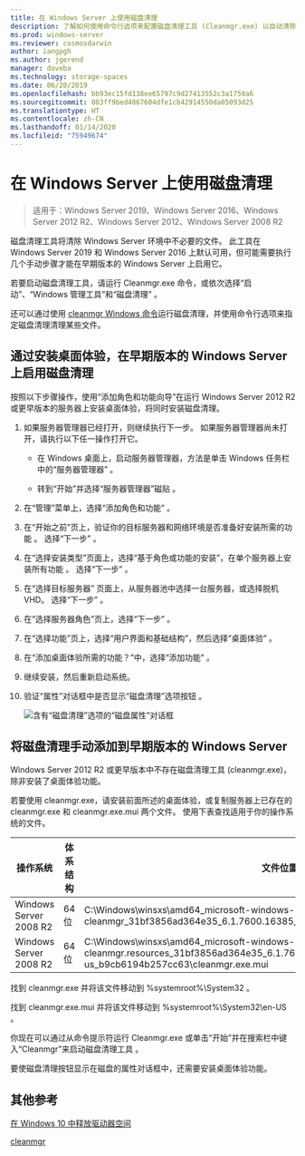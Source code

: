 ```yaml
---
title: 在 Windows Server 上使用磁盘清理
description: 了解如何使用命令行选项来配置磁盘清理工具 (Cleanmgr.exe) 以自动清除某些文件。
ms.prod: windows-server
ms.reviewer: cosmosdarwin
author: iangpgh
ms.author: jgerend
manager: daveba
ms.technology: storage-spaces
ms.date: 06/20/2019
ms.openlocfilehash: bb93ec15fd138ee65797c9d27413552c3a1759a6
ms.sourcegitcommit: 083ff9bed4867604dfe1cb42914550da05093d25
ms.translationtype: HT
ms.contentlocale: zh-CN
ms.lasthandoff: 01/14/2020
ms.locfileid: "75949674"
---
```

# <a name="using-disk-cleanup-on-windows-server"></a>在 Windows Server 上使用磁盘清理

> 适用于：Windows Server 2019、Windows Server 2016、Windows Server 2012 R2、Windows Server 2012、Windows Server 2008 R2

磁盘清理工具将清除 Windows Server 环境中不必要的文件。 此工具在 Windows Server 2019 和 Windows Server 2016 上默认可用，但可能需要执行几个手动步骤才能在早期版本的 Windows Server 上启用它。

若要启动磁盘清理工具，请运行 Cleanmgr.exe 命令，或依次选择“启动”、“Windows 管理工具”和“磁盘清理”    。

还可以通过使用 [cleanmgr Windows 命令](../../administration/windows-commands/cleanmgr.md)运行磁盘清理，并使用命令行选项来指定磁盘清理清理某些文件。

## <a name="enable-disk-cleanup-on-an-earlier-version-of-windows-server-by-installing-the-desktop-experience"></a>通过安装桌面体验，在早期版本的 Windows Server 上启用磁盘清理

按照以下步骤操作，使用“添加角色和功能向导”在运行 Windows Server 2012 R2 或更早版本的服务器上安装桌面体验，将同时安装磁盘清理。

1. 如果服务器管理器已经打开，则继续执行下一步。 如果服务器管理器尚未打开，请执行以下任一操作打开它。

   - 在 Windows 桌面上，启动服务器管理器，方法是单击 Windows 任务栏中的“服务器管理器”  。

   - 转到“开始”并选择“服务器管理器”磁贴  。

1. 在“管理”菜单上，选择“添加角色和功能”   。

1. 在“开始之前”页上，验证你的目标服务器和网络环境是否准备好安装所需的功能  。 选择“下一步”  。

1. 在“选择安装类型”页面上，选择“基于角色或功能的安装”，在单个服务器上安装所有功能   。 选择“下一步”  。

1. 在“选择目标服务器”  页面上，从服务器池中选择一台服务器，或选择脱机 VHD。 选择“下一步”  。

1. 在“选择服务器角色”页上，选择“下一步”   。

1. 在“选择功能”页上，选择“用户界面和基础结构”，然后选择“桌面体验”    。

1. 在“添加桌面体验所需的功能？”中，选择“添加功能”   。

1. 继续安装，然后重新启动系统。

1. 验证“属性”对话框中是否显示“磁盘清理”选项按钮  。

   ![含有“磁盘清理”选项的“磁盘属性”对话框](media/diskpropswcleanup.png)

## <a name="manually-add-disk-cleanup-to-an-earlier-version-of-windows-server"></a>将磁盘清理手动添加到早期版本的 Windows Server

Windows Server 2012 R2 或更早版本中不存在磁盘清理工具 (cleanmgr.exe)，除非安装了桌面体验功能。

若要使用 cleanmgr.exe，请安装前面所述的桌面体验，或复制服务器上已存在的 cleanmgr.exe 和 cleanmgr.exe.mui 两个文件。 使用下表查找适用于你的操作系统的文件。

| 操作系统  | 体系结构  | 文件位置  |
| ----------------- | -------------- | --------------- |
| Windows Server 2008 R2 | 64 位 | C:\Windows\winsxs\amd64_microsoft-windows-cleanmgr_31bf3856ad364e35_6.1.7600.16385_none_c9392808773cd7da\cleanmgr.exe 
| Windows Server 2008 R2 | 64 位 | C:\Windows\winsxs\amd64_microsoft-windows-cleanmgr.resources_31bf3856ad364e35_6.1.7600.16385_en-us_b9cb6194b257cc63\cleanmgr.exe.mui |

找到 cleanmgr.exe 并将该文件移动到 %systemroot%\System32  。

找到 cleanmgr.exe.mui 并将该文件移动到 %systemroot%\System32\en-US  。

你现在可以通过从命令提示符运行 Cleanmgr.exe 或单击“开始”并在搜索栏中键入“Cleanmgr”来启动磁盘清理工具   。

要使磁盘清理按钮显示在磁盘的属性对话框中，还需要安装桌面体验功能。

## <a name="additional-references"></a>其他参考

[在 Windows 10 中释放驱动器空间](https://support.microsoft.com/help/12425/windows-10-free-up-drive-space)

[cleanmgr](../../administration/windows-commands/cleanmgr.md)
